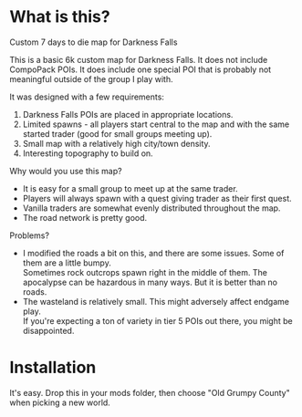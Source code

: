 # What is this?

Custom 7 days to die map for Darkness Falls

This is a basic 6k custom map for Darkness Falls.
It does not include CompoPack POIs.  It does include one special POI that is probably not meaningful outside of the group I play with.

It was designed with a few requirements:
1) Darkness Falls POIs are placed in appropriate locations.
2) Limited spawns - all players start central to the map and with the same started trader (good for small groups meeting up).
3) Small map with a relatively high city/town density.
3) Interesting topography to build on.

Why would you use this map?
- It is easy for a small group to meet up at the same trader.
- Players will always spawn with a quest giving trader as their first quest. 
- Vanilla traders are somewhat evenly distributed throughout the map.
- The road network is pretty good.  

Problems?
- I modified the roads a bit on this, and there are some issues.  Some of them are a little bumpy.  
  Sometimes rock outcrops spawn right in the middle of them.  The apocalypse can be hazardous in many ways.  But it is better than no roads.
- The wasteland is relatively small.  This might adversely affect endgame play.  
  If you're expecting a ton of variety in tier 5 POIs out there, you might be disappointed.
  
# Installation
It's easy.  Drop this in your mods folder, then choose "Old Grumpy County" when picking a new world.
